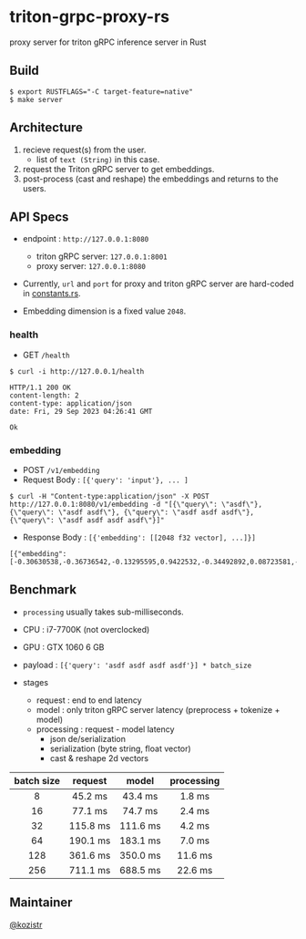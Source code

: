 # triton-grpc-proxy-rs

proxy server for triton gRPC inference server in Rust

## Build

```shell
$ export RUSTFLAGS="-C target-feature=native"
$ make server
```

## Architecture

1. recieve request(s) from the user.
    * list of `text (String)` in this case.
2. request the Triton gRPC server to get embeddings.
3. post-process (cast and reshape) the embeddings and returns to the users.

## API Specs

* endpoint : `http://127.0.0.1:8080`
  * triton gRPC server: `127.0.0.1:8001`
  * proxy server: `127.0.0.1:8080`

* Currently, `url` and `port` for proxy and triton gRPC server are hard-coded in [constants.rs](https://github.com/kozistr/triton-grpc-proxy-rs/blob/main/src/constants/mod.rs).
* Embedding dimension is a fixed value `2048`.

### health

* GET `/health`

```shell
$ curl -i http://127.0.0.1/health
```

```shell
HTTP/1.1 200 OK
content-length: 2
content-type: application/json
date: Fri, 29 Sep 2023 04:26:41 GMT

Ok
```

### embedding

* POST `/v1/embedding`
* Request Body : `[{'query': 'input'}, ... ]`

```shell
$ curl -H "Content-type:application/json" -X POST http://127.0.0.1:8080/v1/embedding -d "[{\"query\": \"asdf\"}, {\"query\": \"asdf asdf\"}, {\"query\": \"asdf asdf asdf\"}, {\"query\": \"asdf asdf asdf asdf\"}]"
```

* Response Body : `[{'embedding': [[2048 f32 vector], ...]}]`

```shell
[{"embedding":[-0.30630538,-0.36736542,-0.13295595,0.9422532,-0.34492892,0.08723581,-0.085213244,-0.72103804,...,-0.06771816,0.068485156,-0.09190754,-0.90863633]}]
```

## Benchmark

* `processing` usually takes sub-milliseconds.

* CPU : i7-7700K (not overclocked)
* GPU : GTX 1060 6 GB
* payload : `[{'query': 'asdf asdf asdf asdf'}] * batch_size`
* stages
  * request : end to end latency
  * model : only triton gRPC server latency (preprocess + tokenize + model)
  * processing : request - model latency
    * json de/serialization
    * serialization (byte string, float vector)
    * cast & reshape 2d vectors

| batch size |  request  |   model   | processing |
|    :---:   |   :---:   |   :---:   |    :---:   |
|      8     |   45.2 ms |   43.4 ms |    1.8 ms  |
|     16     |   77.1 ms |   74.7 ms |    2.4 ms  |
|     32     |  115.8 ms |  111.6 ms |    4.2 ms  |
|     64     |  190.1 ms |  183.1 ms |    7.0 ms  |
|    128     |  361.6 ms |  350.0 ms |   11.6 ms  |
|    256     |  711.1 ms |  688.5 ms |   22.6 ms  |

## Maintainer

[@kozistr](http://kozistr.tech)
